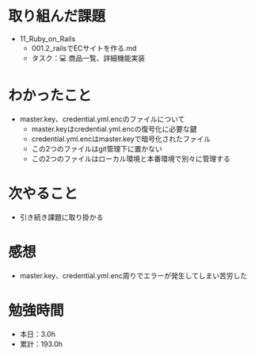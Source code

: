 # 取り組んだ課題
* 11_Ruby_on_Rails
  * 001.2_railsでECサイトを作る.md
  * タスク：💻 商品一覧、詳細機能実装

# わかったこと
* master.key、credential.yml.encのファイルについて
  * master.keyはcredential.yml.encの復号化に必要な鍵
  * credential.yml.encはmaster.keyで暗号化されたファイル
  * この2つのファイルはgit管理下に置かない
  * この2つのファイルはローカル環境と本番環境で別々に管理する

# 次やること
* 引き続き課題に取り掛かる

# 感想
* master.key、credential.yml.enc周りでエラーが発生してしまい苦労した

# 勉強時間
* 本日：3.0h
* 累計：193.0h

